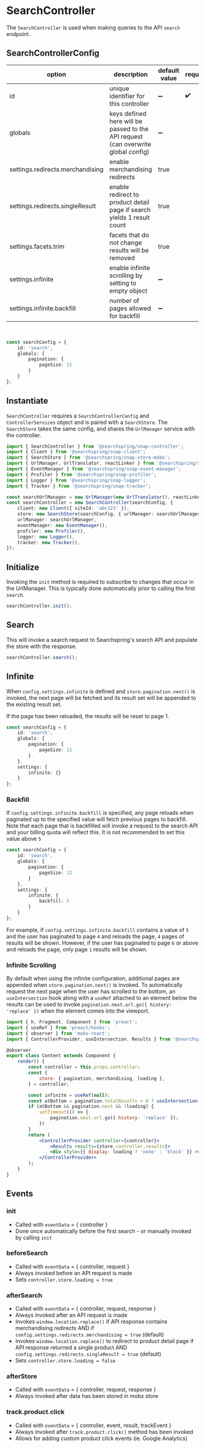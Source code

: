 # SearchController

The `SearchController` is used when making queries to the API `search` endpoint.

## SearchControllerConfig

| option | description | default value | required | 
|---|---|---|---|
| id | unique identifier for this controller | ➖ | ✔️ |
| globals | keys defined here will be passed to the API request (can overwrite global config)| ➖ |   |
| settings.redirects.merchandising | enable merchandising redirects | true |   |
| settings.redirects.singleResult | enable redirect to product detail page if search yields 1 result count | true |   |
| settings.facets.trim | facets that do not change results will be removed | true |   |
| settings.infinite | enable infinite scrolling by setting to empty object | ➖ |   |
| settings.infinite.backfill | number of pages allowed for backfill | ➖ |   |

<br>

```typescript
const searchConfig = {
	id: 'search',
	globals: {
		pagination: {
			pageSize: 12
		}
	}
};
```
## Instantiate
`SearchController` requires a `SearchControllerConfig` and `ControllerServices` object and is paired with a `SearchStore`. The `SearchStore` takes the same config, and shares the `UrlManager` service with the controller.

```typescript
import { SearchController } from '@searchspring/snap-controller';
import { Client } from '@searchspring/snap-client';
import { SearchStore } from '@searchspring/snap-store-mobx';
import { UrlManager, UrlTranslator, reactLinker } from '@searchspring/snap-url-manager';
import { EventManager } from '@searchspring/snap-event-manager';
import { Profiler } from '@searchspring/snap-profiler';
import { Logger } from '@searchspring/snap-logger';
import { Tracker } from '@searchspring/snap-tracker';

const searchUrlManager = new UrlManager(new UrlTranslator(), reactLinker);
const searchController = new SearchController(searchConfig, {
	client: new Client({ siteId: 'abc123' }),
	store: new SearchStore(searchConfig, { urlManager: searchUrlManager }),
	urlManager: searchUrlManager,
	eventManager: new EventManager(),
	profiler: new Profiler(),
	logger: new Logger(),
	tracker: new Tracker(),
});
```

## Initialize
Invoking the `init` method is required to subscribe to changes that occur in the UrlManager. This is typically done automatically prior to calling the first `search`.

```typescript
searchController.init();
```

## Search
This will invoke a search request to Searchspring's search API and populate the store with the response.

```typescript
searchController.search();
```

## Infinite
When `config.settings.infinite` is defined and `store.pagination.next()` is invoked, the next page will be fetched and its result set will be appended to the existing result set. 

If the page has been reloaded, the results will be reset to page 1.

```typescript
const searchConfig = {
	id: 'search',
	globals: {
		pagination: {
			pageSize: 12
		}
	},
	settings: {
		infinite: {}
	}
};
```

### Backfill
If `config.settings.infinite.backfill` is specified, any page reloads when paginated up to the specified value will fetch previous pages to backfill. Note that each page that is backfilled will invoke a request to the search API and your billing quota will reflect this. It is not recommended to set this value above `5`

```typescript
const searchConfig = {
	id: 'search',
	globals: {
		pagination: {
			pageSize: 12
		}
	},
	settings: {
		infinite: {
			backfill: 5
		}
	}
};
```

For example, if `config.settings.infinite.backfill` contains a value of `5` and the user has paginated to page `4` and reloads the page, `4` pages of results will be shown. However, if the user has paginated to page `6` or above and reloads the page, only page `1` results will be shown. 


### Infinite Scrolling
By default when using the infinite configuration, additional pages are appended when `store.pagination.next()` is invoked. To automatically request the next page when the user has scrolled to the bottom, an `useIntersection` hook along with a `useRef` attached to an element below the results can be used to invoke `pagination.next.url.go({ history: 'replace' })` when the element comes into the viewport. 

```jsx
import { h, Fragment, Component } from 'preact';
import { useRef } from 'preact/hooks';
import { observer } from 'mobx-react';
import { ControllerProvider, useIntersection, Results } from '@searchspring/snap-preact-components';

@observer
export class Content extends Component {
	render() {
		const controller = this.props.controller;
		const {
			store: { pagination, merchandising, loading },
		} = controller;

		const infinite = useRef(null);
		const atBottom = pagination.totalResults > 0 ? useIntersection(infinite, '50px') : false;
		if (atBottom && pagination.next && !loading) {
			setTimeout(() => {
				pagination.next.url.go({ history: 'replace' });
			})
		}
		return (
			<ControllerProvider controller={controller}>
				<Results results={store.controller.results}>		
				<div style={{ display: loading ? 'none' : 'block' }} ref={infinite}></div>
			</ControllerProvider>
		);
	}
}

```

## Events

### init
- Called with `eventData` = { controller }
- Done once automatically before the first search - or manually invoked by calling `init`

### beforeSearch
- Called with `eventData` = { controller, request }
- Always invoked before an API request is made 
- Sets `controller.store.loading = true`

### afterSearch
- Called with `eventData` = { controller, request, response }
- Always invoked after an API request is made 
- Invokes `window.location.replace()` if API response contains merchandising redirects AND if `config.settings.redirects.merchandising = true` (default)
- Invokes `window.location.replace()` to redirect to product detail page if API response returned a single product AND `config.settings.redirects.singleResult = true` (default)
- Sets `controller.store.loading = false`

### afterStore
- Called with `eventData` = { controller, request, response }
- Always invoked after data has been stored in mobx store

### track.product.click
- Called with `eventData` = { controller, event, result, trackEvent } 
- Always invoked after `track.product.click()` method has been invoked
- Allows for adding custom product click events (ie. Google Analytics)
